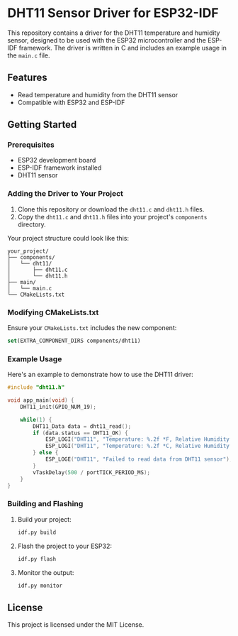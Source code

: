 
# DHT11 Sensor Driver for ESP32-IDF

This repository contains a driver for the DHT11 temperature and humidity sensor, designed to be used with the ESP32 microcontroller and the ESP-IDF framework. The driver is written in C and includes an example usage in the `main.c` file.

## Features

- Read temperature and humidity from the DHT11 sensor
- Compatible with ESP32 and ESP-IDF

## Getting Started

### Prerequisites

- ESP32 development board
- ESP-IDF framework installed
- DHT11 sensor

### Adding the Driver to Your Project

1. Clone this repository or download the `dht11.c` and `dht11.h` files.
2. Copy the `dht11.c` and `dht11.h` files into your project's `components` directory.

Your project structure could look like this:
```
your_project/
├── components/
│   └── dht11/
│       ├── dht11.c
│       └── dht11.h
├── main/
│   └── main.c
└── CMakeLists.txt
```

### Modifying CMakeLists.txt

Ensure your `CMakeLists.txt` includes the new component:
```cmake
set(EXTRA_COMPONENT_DIRS components/dht11)
```

### Example Usage

Here's an example to demonstrate how to use the DHT11 driver:

```c
#include "dht11.h"

void app_main(void) {
    DHT11_init(GPIO_NUM_19);

    while(1) {
        DHT11_Data data = dht11_read();
        if (data.status == DHT11_OK) {
            ESP_LOGI("DHT11", "Temperature: %.2f *F, Relative Humidity: %.2f%%", data.fahrenheit, data.humidity);
            ESP_LOGI("DHT11", "Temperature: %.2f *C, Relative Humidity: %.2f%%", data.celsius, data.humidity);
        } else {
            ESP_LOGE("DHT11", "Failed to read data from DHT11 sensor");
        }
        vTaskDelay(500 / portTICK_PERIOD_MS);
    }
}
```

### Building and Flashing

1. Build your project:
    ```sh
    idf.py build
    ```

2. Flash the project to your ESP32:
    ```sh
    idf.py flash
    ```

3. Monitor the output:
    ```sh
    idf.py monitor
    ```

## License

This project is licensed under the MIT License.
